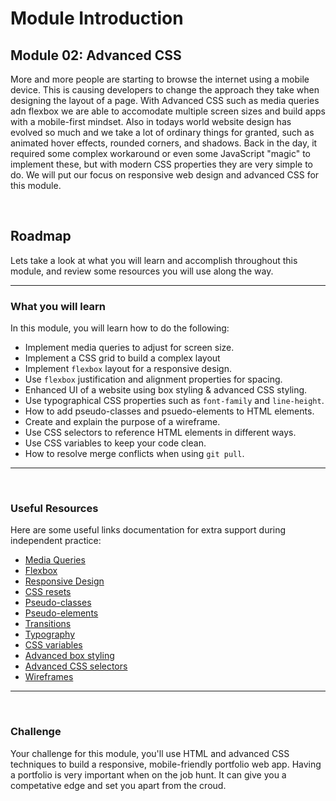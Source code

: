 # Module Introduction
## Module 02: Advanced CSS
More and more people are starting to browse the internet using a mobile device. This is causing developers to change the approach they take when designing the layout of a page. With Advanced CSS such as media queries adn flexbox we are able to accomodate multiple screen sizes and build apps with a mobile-first mindset. Also in todays world website design has evolved so much and we take a lot of ordinary things for granted, such as animated hover effects, rounded corners, and shadows. Back in the day, it required some complex workaround or even some JavaScript "magic" to implement these, but with modern CSS properties they are very simple to do. We will put our focus on responsive web design and advanced CSS for this module.
<p>&nbsp;</p>

## Roadmap
Lets take a look at what you will learn and accomplish throughout this module, and review some resources you will use along the way.
***

### **What you will learn**

In this module, you will learn how to do the following:

* Implement media queries to adjust for screen size.
* Implement a CSS grid to build a complex layout
* Implement ```flexbox``` layout for a responsive design.
* Use ```flexbox``` justification and alignment properties for spacing.
* Enhanced UI of a website using box styling & advanced CSS styling.
* Use typographical CSS properties such as ```font-family``` and ```line-height```.
* How to add pseudo-classes and psuedo-elements to HTML elements.
* Create and explain the purpose of a wireframe.
* Use CSS selectors to reference HTML elements in different ways.
* Use CSS variables to keep your code clean.
* How to resolve merge conflicts when using ```git pull```.
***
<p>&nbsp;</p>

### **Useful Resources**
Here are some useful links documentation for extra support during independent practice:

* [Media Queries](https://developer.mozilla.org/en-US/docs/Web/CSS/Media_Queries/Using_media_queries)
* [Flexbox](https://developer.mozilla.org/en-US/docs/Web/CSS/CSS_Flexible_Box_Layout/Basic_Concepts_of_Flexbox)
* [Responsive Design](https://developer.mozilla.org/en-US/docs/Learn/CSS/CSS_layout/Responsive_Design)
* [CSS resets](https://developer.mozilla.org/en-US/docs/Learn/CSS/Building_blocks/Cascade_and_inheritance)
* [Pseudo-classes](https://developer.mozilla.org/en-US/docs/Web/CSS/Pseudo-classes)
* [Pseudo-elements](https://developer.mozilla.org/en-US/docs/Web/CSS/Pseudo-elements)
* [Transitions](https://developer.mozilla.org/en-US/docs/Web/CSS/transition)
* [Typography](https://developer.mozilla.org/en-US/docs/Learn/CSS/Styling_text/Fundamentals)
* [CSS variables](https://developer.mozilla.org/en-US/docs/Web/CSS/Using_CSS_custom_properties)
* [Advanced box styling](https://developer.mozilla.org/en-US/docs/Learn/CSS/Howto/create_fancy_boxes)
* [Advanced CSS selectors](https://developer.mozilla.org/en-US/docs/Learn/CSS/Building_blocks/Selectors/Combinators)
* [Wireframes](https://en.wikipedia.org/wiki/Website_wireframe)
    
***
<p>&nbsp;</p>

### **Challenge**

Your challenge for this module, you'll use HTML and advanced CSS techniques to build a responsive, mobile-friendly portfolio web app. Having a portfolio is very important when on the job hunt. It can give you a competative edge and set you apart from the croud.
<p>&nbsp;</p>

